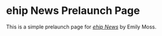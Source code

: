 # ehip News Prelaunch Page

This is a simple prelaunch page for [*ehip News*](http://ehipnews.com/) by Emily Moss.
